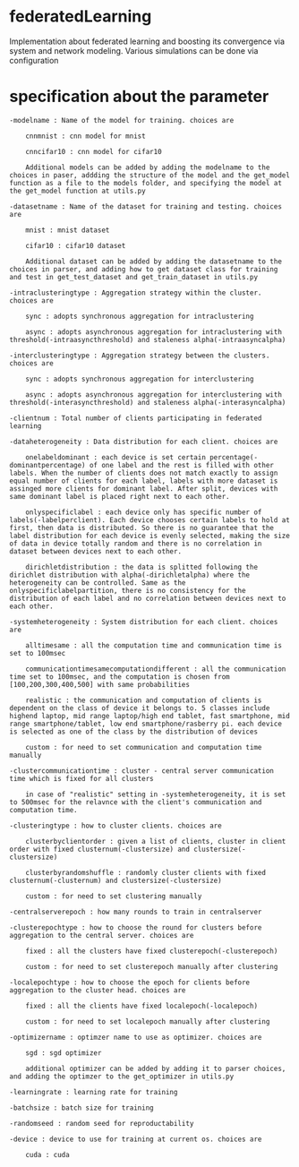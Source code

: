 # federatedLearning

Implementation about federated learning and boosting its convergence via system and network modeling. Various simulations can be done via configuration


# specification about the parameter

    -modelname : Name of the model for training. choices are

        cnnmnist : cnn model for mnist

        cnncifar10 : cnn model for cifar10

        Additional models can be added by adding the modelname to the choices in paser, addding the structure of the model and the get_model function as a file to the models folder, and specifying the model at the get_model function at utils.py

    -datasetname : Name of the dataset for training and testing. choices are

        mnist : mnist dataset

        cifar10 : cifar10 dataset

        Additional dataset can be added by adding the datasetname to the choices in parser, and adding how to get dataset class for training and test in get_test_dataset and get_train_dataset in utils.py

    -intraclusteringtype : Aggregation strategy within the cluster. choices are

        sync : adopts synchronous aggregation for intraclustering

        async : adopts asynchronous aggregation for intraclustering with threshold(-intraasyncthreshold) and staleness alpha(-intraasyncalpha)

    -interclusteringtype : Aggregation strategy between the clusters. choices are

        sync : adopts synchronous aggregation for interclustering

        async : adopts asynchronous aggregation for interclustering with threshold(-interasyncthreshold) and staleness alpha(-interasyncalpha)

    -clientnum : Total number of clients participating in federated learning

    -dataheterogeneity : Data distribution for each client. choices are

        onelabeldominant : each device is set certain percentage(-dominantpercentage) of one label and the rest is filled with other labels. When the number of clients does not match exactly to assign equal number of clients for each label, labels with more dataset is assinged more clients for dominant label. After split, devices with same dominant label is placed right next to each other.
        
        onlyspecificlabel : each device only has specific number of labels(-labelperclient). Each device chooses certain labels to hold at first, then data is distributed. So there is no guarantee that the label distribution for each device is evenly selected, making the size of data in device totally random and there is no correlation in dataset between devices next to each other.
        
        dirichletdistribution : the data is splitted following the dirichlet distribution with alpha(-dirichletalpha) where the heterogeneity can be controlled. Same as the onlyspecificlabelpartition, there is no consistency for the distribution of each label and no correlation between devices next to each other.

    -systemheterogeneity : System distribution for each client. choices are

        alltimesame : all the computation time and communication time is set to 100msec

        communicationtimesamecomputationdifferent : all the communication time set to 100msec, and the computation is chosen from [100,200,300,400,500] with same probabilities

        realistic : the communication and computation of clients is dependent on the class of device it belongs to. 5 classes include highend laptop, mid range laptop/high end tablet, fast smartphone, mid range smartphone/tablet, low end smartphone/rasberry pi. each device is selected as one of the class by the distribution of devices

        custom : for need to set communication and computation time manually

    -clustercommunicationtime : cluster - central server communication time which is fixed for all clusters

        in case of "realistic" setting in -systemheterogeneity, it is set to 500msec for the relavnce with the client's communication and computation time.

    -clusteringtype : how to cluster clients. choices are

        clusterbyclientorder : given a list of clients, cluster in client order with fixed clusternum(-clustersize) and clustersize(-clustersize)

        clusterbyrandomshuffle : randomly cluster clients with fixed clusternum(-clusternum) and clustersize(-clustersize)

        custom : for need to set clustering manually

    -centralserverepoch : how many rounds to train in centralserver

    -clusterepochtype : how to choose the round for clusters before aggregation to the central server. choices are

        fixed : all the clusters have fixed clusterepoch(-clusterepoch)

        custom : for need to set clusterepoch manually after clustering

    -localepochtype : how to choose the epoch for clients before aggregation to the cluster head. choices are

        fixed : all the clients have fixed localepoch(-localepoch)

        custom : for need to set localepoch manually after clustering

    -optimizername : optimzer name to use as optimizer. choices are

        sgd : sgd optimizer

        additional optimizer can be added by adding it to parser choices, and adding the optimzer to the get_optimizer in utils.py

    -learningrate : learning rate for training

    -batchsize : batch size for training

    -randomseed : random seed for reproductability

    -device : device to use for training at current os. choices are

        cuda : cuda
    